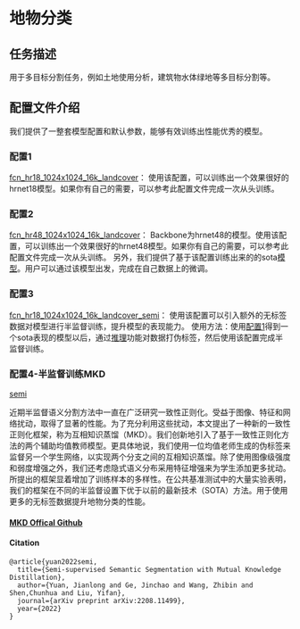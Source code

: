 # 地物分类

## 任务描述
用于多目标分割任务，例如土地使用分析，建筑物水体绿地等多目标分割等。

## 配置文件介绍
我们提供了一整套模型配置和默认参数，能够有效训练出性能优秀的模型。

### 配置1
[fcn_hr18_1024x1024_16k_landcover](fcn_hr18_1024x1024_16k_landcover.py)：
使用该配置，可以训练出一个效果很好的hrnet18模型。如果你有自己的需要，可以参考此配置文件完成一次从头训练。

### 配置2
[fcn_hr48_1024x1024_16k_landcover](fcn_hr48_1024x1024_16k_landcover.py)：
Backbone为hrnet48的模型。使用该配置，可以训练出一个效果很好的hrnet48模型。如果你有自己的需要，可以参考此配置文件完成一次从头训练。
另外，我们提供了基于该配置训练出来的的sota[模型](https://media.githubusercontent.com/media/aiearth-damo/aie-train/master/aiearth/train/model_zoo/pretrained/LandCover/landcover_v1.6.pth)。用户可以通过该模型出发，完成在自己数据上的微调。

### 配置3
[fcn_hr18_1024x1024_16k_landcover_semi](fcn_hr18_1024x1024_16k_landcover_semi.py)：
使用该配置可以引入额外的无标签数据对模型进行半监督训练，提升模型的表现能力。
使用方法：使用[配置1](fcn_hr18_1024x1024_16k_landcover.py)得到一个sota表现的模型以后，通过[推理](/quickstart.ipynb#Test)功能对数据打伪标签，然后使用该配置完成半监督训练。

### 配置4-半监督训练MKD
[semi](semi.py)

近期半监督语义分割方法中一直在广泛研究一致性正则化。受益于图像、特征和网络扰动，取得了显著的性能。为了充分利用这些扰动，本文提出了一种新的一致性正则化框架，称为互相知识蒸馏（MKD）。我们创新地引入了基于一致性正则化方法的两个辅助均值教师模型。更具体地说，我们使用一位均值老师生成的伪标签来监督另一个学生网络，以实现两个分支之间的互相知识蒸馏。除了使用图像级强度和弱度增强之外，我们还考虑隐式语义分布采用特征增强来为学生添加更多扰动。所提出的框架显着增加了训练样本的多样性。在公共基准测试中的大量实验表明，我们的框架在不同的半监督设置下优于以前的最新技术（SOTA）方法。用于使用更多的无标签数据提升地物分类的性能。

#### [MKD Offical Github](https://github.com/jianlong-yuan/semi-mmseg)

#### Citation

```bibtext
@article{yuan2022semi,
  title={Semi-supervised Semantic Segmentation with Mutual Knowledge Distillation},
  author={Yuan, Jianlong and Ge, Jinchao and Wang, Zhibin and Shen,Chunhua and Liu, Yifan},
  journal={arXiv preprint arXiv:2208.11499},
  year={2022}
}
```
